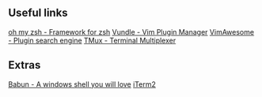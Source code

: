 Useful links
---
[oh my zsh - Framework for zsh](https://github.com/robbyrussell/oh-my-zsh)
[Vundle - Vim Plugin Manager](https://github.com/VundleVim/Vundle.vim)
[VimAwesome - Plugin search engine](https://vimawesome.com)
[TMux - Terminal Multiplexer](https://github.com/tmux/tmux/wiki)

Extras
---
[Babun - A windows shell you will love](http://babun.github.io)
[iTerm2](https://www.iterm2.com)

